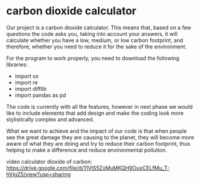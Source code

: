 # carbon dioxide calculator
Our project is a carbon dioxide calculator. This means that, based on a few questions the code asks you, taking into account your answers, it will calculate whether you have a low, medium, or low carbon footprint, and therefore, whether you need to reduce it for the sake of the environment.

For the program to work properly, you need to download the following libraries:
- import os
- import re
- import difflib
- import pandas as pd

The code is currently with all the features, however in next phase we would like to include elements that add design and make the coding look more stylistically complex and advanced.

What we want to achieve and the impact of our code is that when people see the great damage they are causing to the planet, they will become more aware of what they are doing and try to reduce their carbon footprint, thus helping to make a difference and reduce environmental pollution.

video calculator dioxide of carbon: https://drive.google.com/file/d/11VlS5ZxMuMKQH9OuxCELfMu_T-hVigZ5/view?usp=sharing

